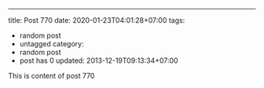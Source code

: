 ---
title: Post 770
date: 2020-01-23T04:01:28+07:00
tags:
  - random post
  - untagged
category:
  - random post
  - post has 0
updated: 2013-12-19T09:13:34+07:00

This is content of post 770